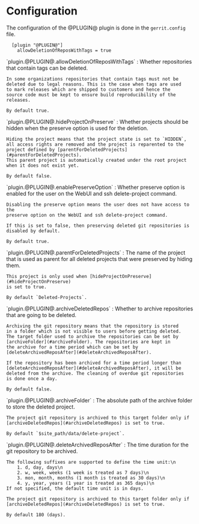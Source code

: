 Configuration
=============

The configuration of the @PLUGIN@ plugin is done in the `gerrit.config`
file.

```
  [plugin "@PLUGIN@"]
    allowDeletionOfReposWithTags = true
```

<a id="allowDeletionOfReposWithTags">
`plugin.@PLUGIN@.allowDeletionOfReposWithTags`
:	Whether repositories that contain tags can be deleted.

	In some organizations repositories that contain tags must not be
	deleted due to legal reasons. This is the case when tags are used
	to mark releases which are shipped to customers and hence the
	source code must be kept to ensure build reproducibility of the
	releases.

	By default true.

<a id="hideProjectOnPreserve">
`plugin.@PLUGIN@.hideProjectOnPreserve`
:	Whether projects should be hidden when the preserve option is used
	for the deletion.

	Hiding the project means that the project state is set to `HIDDEN`,
	all access rights are removed and the project is reparented to the
	project defined by [parentForDeletedProjects](#parentForDeletedProjects).
	This parent project is automatically created under the root project
	when it does not exist yet.

	By default false.

<a id="enablePreserveOption">
`plugin.@PLUGIN@.enablePreserveOption`
:	Whether preserve option is enabled for the user on the WebUI and ssh
	delete-project command.

	Disabling the preserve option means the user does not have access to the
	preserve option on the WebUI and ssh delete-project command.

	If this is set to false, then preserving deleted git repositories is
	disabled by default.

	By default true.

<a id="parentForDeletedProjects">
`plugin.@PLUGIN@.parentForDeletedProjects`
:	The name of the project that is used as parent for all deleted
	projects that were preserved by hiding them.

	This project is only used when [hideProjectOnPreserve](#hideProjectOnPreserve)
	is set to true.

	By default `Deleted-Projects`.

<a id="archiveDeletedRepos">
`plugin.@PLUGIN@.archiveDeletedRepos`
:	Whether to archive repositories that are going to be deleted.

	Archiving the git repository means that the repository is stored
	in a folder which is not visible to users before getting deleted.
	The target folder used to archive the repositories can be set by
	[archiveFolder](#archiveFolder). The repositories are kept in
	the archive for a time period which can be set by [deleteArchivedReposAfter](#deleteArchivedReposAfter).

	If the repository has been archived for a time period longer than
	[deleteArchivedReposAfter](#deleteArchivedReposAfter), it will be
	deleted from the archive. The cleaning of overdue git repositories
	is done once a day.

	By default false.

<a id="archiveFolder">
`plugin.@PLUGIN@.archiveFolder`
:	The absolute path of the archive folder to store the deleted project.

	The project git repository is archived to this target folder only if
	[archiveDeletedRepos](#archiveDeletedRepos) is set to true.

	By default `$site_path/data/delete-project`.

<a id="deleteArchivedReposAfter">
`plugin.@PLUGIN@.deleteArchivedReposAfter`
:	The time duration for the git repository to be archived.

	The following suffixes are supported to define the time unit:\n
		1. d, day, days\n
		2. w, week, weeks (1 week is treated as 7 days)\n
		3. mon, month, months (1 month is treated as 30 days)\n
		4. y, year, years (1 year is treated as 365 days)\n
	If not specified, the default time unit is in days.

	The project git repository is archived to this target folder only if
	[archiveDeletedRepos](#archiveDeletedRepos) is set to true.

	By default 180 (days).
